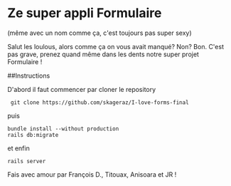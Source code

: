 # Ze super appli Formulaire

(même avec un nom comme ça, c'est toujours pas super sexy)

Salut les loulous, alors comme ça on vous avait manqué? Non? Bon.
C'est pas grave, prenez quand même dans les dents notre super projet Formulaire !

 ##Instructions

D'abord il faut commencer par cloner le repository
```
 git clone https://github.com/skageraz/I-love-forms-final
 ```
 puis
 ```
 bundle install --without production
 rails db:migrate
 ```
 et enfin
```
rails server
```

Fais avec amour par François D., Titouax, Anisoara et JR !
